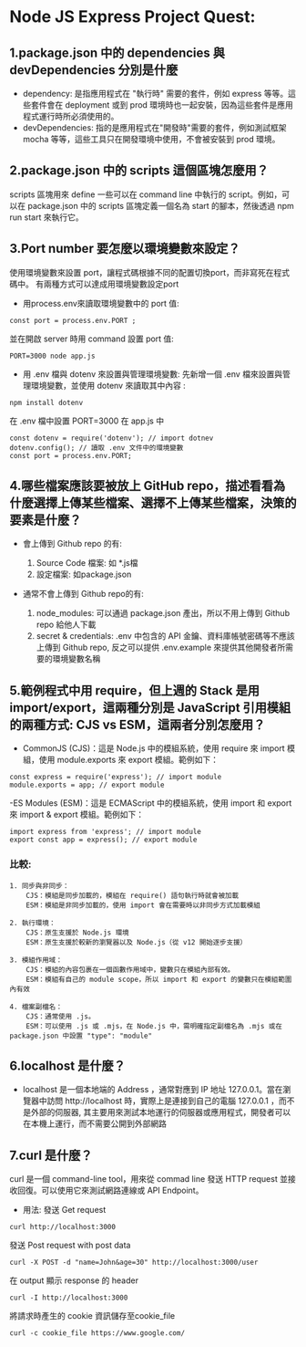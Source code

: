 # Node JS Express Project Quest:

## 1.package.json 中的 dependencies 與 devDependencies 分別是什麼

  - dependency: 是指應用程式在 "執行時" 需要的套件，例如 express 等等。這些套件會在 deployment 或到 prod 環境時也一起安裝，因為這些套件是應用程式運行時所必須使用的。
  - devDependencies: 指的是應用程式在"開發時"需要的套件，例如測試框架 mocha 等等，這些工具只在開發環境中使用，不會被安裝到 prod 環境。


## 2.package.json 中的 scripts 這個區塊怎麼用？
scripts 區塊用來 define 一些可以在 command line 中執行的 script。例如，可以在 package.json 中的 scripts 區塊定義一個名為 start 的腳本，然後透過 npm run start 來執行它。

## 3.Port number 要怎麼以環境變數來設定？
使用環境變數來設置 port，讓程式碼根據不同的配置切換port，而非寫死在程式碼中。
有兩種方式可以達成用環境變數設定port
 - 用process.env來讀取環境變數中的 port 值:
  ```
  const port = process.env.PORT ;
  ```
  並在開啟 server 時用 command 設置 port 值:
  ```
  PORT=3000 node app.js
  ```
 - 用 .env 檔與 dotenv 來設置與管理環境變數:
 先新增一個 .env 檔來設置與管理環境變數，並使用 dotenv 來讀取其中內容 :
  ```
  npm install dotenv
  ```

  在 .env 檔中設置 PORT=3000
  在 app.js 中
   ```
  const dotenv = require('dotenv'); // import dotnev
  dotenv.config(); // 讀取 .env 文件中的環境變數
  const port = process.env.PORT; 
   ```

## 4.哪些檔案應該要被放上 GitHub repo，描述看看為什麼選擇上傳某些檔案、選擇不上傳某些檔案，決策的要素是什麼？
- 會上傳到 Github repo 的有:
  1. Source Code 檔案: 如 *.js檔
  2. 設定檔案: 如package.json

- 通常不會上傳到 Github repo的有:
  1. node_modules: 可以通過 package.json 產出，所以不用上傳到 Github repo 給他人下載
  2. secret & credentials: .env 中包含的 API 金鑰、資料庫帳號密碼等不應該上傳到 Github repo, 反之可以提供 .env.example 來提供其他開發者所需要的環境變數名稱

## 5.範例程式中用 require，但上週的 Stack 是用 import/export，這兩種分別是 JavaScript 引用模組的兩種方式: CJS vs ESM，這兩者分別怎麼用？
 - CommonJS (CJS)：這是 Node.js 中的模組系統，使用 require 來 import 模組，使用 module.exports 來 export 模組。範例如下：
 ```
const express = require('express'); // import module
module.exports = app; // export module
 ```
 -ES Modules (ESM)：這是 ECMAScript 中的模組系統，使用 import 和 export 來 import & export 模組。範例如下：
 ```
import express from 'express'; // import module
export const app = express(); // export module
 ```
### 比較:
 
    1. 同步與非同步：
        CJS：模組是同步加載的，模組在 require() 語句執行時就會被加載
        ESM：模組是非同步加載的，使用 import 會在需要時以非同步方式加載模組
        
    2. 執行環境：
        CJS：原生支援於 Node.js 環境 
        ESM：原生支援於較新的瀏覽器以及 Node.js（從 v12 開始逐步支援）
        
    3. 模組作用域：
        CJS：模組的內容包裹在一個函數作用域中，變數只在模組內部有效。
        ESM：模組有自己的 module scope，所以 import 和 export 的變數只在模組範圍內有效
        
    4. 檔案副檔名：
        CJS：通常使用 .js。
        ESM：可以使用 .js 或 .mjs，在 Node.js 中，需明確指定副檔名為 .mjs 或在 package.json 中設置 "type": "module"

## 6.localhost 是什麼？
- localhost 是一個本地端的 Address ，通常對應到 IP 地址 127.0.0.1。當在瀏覽器中訪問 http://localhost 時，實際上是連接到自己的電腦 127.0.0.1 ，而不是外部的伺服器, 其主要用來測試本地運行的伺服器或應用程式，開發者可以在本機上運行，而不需要公開到外部網路

## 7.curl 是什麼？

curl 是一個 command-line tool，用來從 commad line 發送 HTTP request 並接收回復。可以使用它來測試網路連線或 API Endpoint。

- 用法: 
發送 Get request    
```
curl http://localhost:3000
```
發送 Post request with post data    
```
curl -X POST -d "name=John&age=30" http://localhost:3000/user
```
在 output 顯示 response 的 header
```
curl -I http://localhost:3000
```
將請求時產生的 cookie 資訊儲存至cookie_file
```
curl -c cookie_file https://www.google.com/
```






